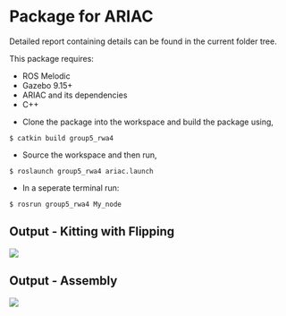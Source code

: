 # Package for ARIAC

Detailed report containing details can be found in the current folder tree.

This package requires:
* ROS Melodic
* Gazebo 9.15+
* ARIAC and its dependencies 
* C++


- Clone the package into the workspace and build the package using,
```
$ catkin build group5_rwa4
```

- Source the workspace and then run,
```
$ roslaunch group5_rwa4 ariac.launch 
```

- In a seperate terminal run:
```
$ rosrun group5_rwa4 My_node
```

## Output - Kitting with Flipping
![](https://github.com/pulkitmehta09/ariac/blob/main/output_kitting.gif)

## Output - Assembly
![](https://github.com/pulkitmehta09/ariac/blob/main/output_assembly.gif)
